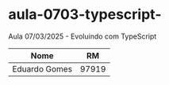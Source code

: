 # aula-0703-typescript-

Aula 07/03/2025 - Evoluindo com TypeScript

| Nome          | RM    |
| ------------- | ----- |
| Eduardo Gomes | 97919 |
